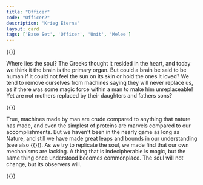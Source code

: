 ```yaml
---
title: "Officer"
code: "Officer2"
description: 'Krieg Eterna'
layout: card
tags: ['Base Set', 'Officer', 'Unit', 'Melee']
---
```

{{<card-detail-page title="Officer2" artwork="An Officer of the Imperial Horse Guards Charging by Théodore Géricault (1812)">}}
<p>
Where lies the soul? The Greeks thought it resided in the heart, and today we think it the brain is the primary organ. But could a brain be said to be human if it could not feel the sun on its skin or hold the ones it loved? We tend to remove ourselves from machines saying they will never replace us, as if there was some magic force within a man to make him unreplaceable! Yet are not mothers replaced by their daughters and fathers sons? 
</p>
{{<card-detail-image file="talos.jpg">}}
<p>
True, machines made by man are crude compared to anything that nature has made, and even the simplest of proteins are marvels compared to our accomplishments. But we haven't been in the nearly game as long as Nature, and still we have made great leaps and bounds in our understanding (see also {{<cardlink name="Omen">}}). As we try to replicate the soul, we made find that our own mechanisms are lacking. A thing that is indecipherable is magic, but the same thing once understood becomes commonplace. The soul will not change, but its observers will. </p>
{{</card-detail-page>}}